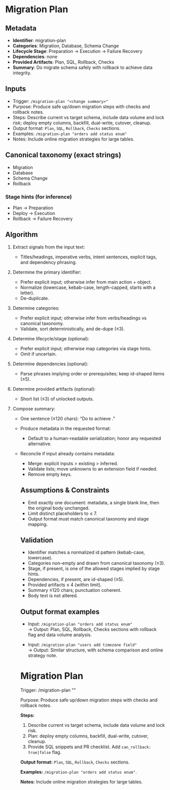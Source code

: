 # Migration Plan

## Metadata

- **Identifier**: migration-plan
- **Categories**: Migration, Database, Schema Change
- **Lifecycle Stage**: Preparation → Execution → Failure Recovery
- **Dependencies**: none
- **Provided Artifacts**: Plan, SQL, Rollback, Checks
- **Summary**: Do migrate schema safely with rollback to achieve data integrity.

## Inputs

- Trigger: `/migration-plan "<change summary>"`
- Purpose: Produce safe up/down migration steps with checks and rollback notes.
- Steps: Describe current vs target schema, include data volume and lock risk; deploy empty columns, backfill, dual-write, cutover, cleanup.
- Output format: `Plan`, `SQL`, `Rollback`, `Checks` sections.
- Examples: `/migration-plan "orders add status enum"`
- Notes: Include online migration strategies for large tables.

## Canonical taxonomy (exact strings)

- Migration
- Database
- Schema Change
- Rollback

### Stage hints (for inference)

- Plan → Preparation
- Deploy → Execution
- Rollback → Failure Recovery

## Algorithm

1. Extract signals from the input text:
   - Titles/headings, imperative verbs, intent sentences, explicit tags, and dependency phrasing.

2. Determine the primary identifier:
   - Prefer explicit input; otherwise infer from main action + object.
   - Normalize (lowercase, kebab-case, length-capped, starts with a letter).
   - De-duplicate.

3. Determine categories:
   - Prefer explicit input; otherwise infer from verbs/headings vs canonical taxonomy.
   - Validate, sort deterministically, and de-dupe (≤3).

4. Determine lifecycle/stage (optional):
   - Prefer explicit input; otherwise map categories via stage hints.
   - Omit if uncertain.

5. Determine dependencies (optional):
   - Parse phrases implying order or prerequisites; keep id-shaped items (≤5).

6. Determine provided artifacts (optional):
   - Short list (≤3) of unlocked outputs.

7. Compose summary:
   - One sentence (≤120 chars): “Do <verb> <object> to achieve <outcome>.”

8. Produce metadata in the requested format:
   - Default to a human-readable serialization; honor any requested alternative.

9. Reconcile if input already contains metadata:
   - Merge: explicit inputs > existing > inferred.
   - Validate lists; move unknowns to an extension field if needed.
   - Remove empty keys.

## Assumptions & Constraints

- Emit exactly one document: metadata, a single blank line, then the original body unchanged.
- Limit distinct placeholders to ≤ 7.
- Output format must match canonical taxonomy and stage mapping.

## Validation

- Identifier matches a normalized id pattern (kebab-case, lowercase).
- Categories non-empty and drawn from canonical taxonomy (≤3).
- Stage, if present, is one of the allowed stages implied by stage hints.
- Dependencies, if present, are id-shaped (≤5).
- Provided artifacts ≤ 4 (within limit).
- Summary ≤120 chars; punctuation coherent.
- Body text is not altered.

## Output format examples

- Input: `/migration-plan "orders add status enum"`  
  → Output: Plan, SQL, Rollback, Checks sections with rollback flag and data volume analysis.

- Input: `/migration-plan "users add timezone field"`  
  → Output: Similar structure, with schema comparison and online strategy note.

# Migration Plan

Trigger: /migration-plan "<change summary>"

Purpose: Produce safe up/down migration steps with checks and rollback notes.

**Steps:**

1. Describe current vs target schema, include data volume and lock risk.
2. Plan: deploy empty columns, backfill, dual-write, cutover, cleanup.
3. Provide SQL snippets and PR checklist. Add `can_rollback: true|false` flag.

**Output format:** `Plan`, `SQL`, `Rollback`, `Checks` sections.

**Examples:** `/migration-plan "orders add status enum"`.

**Notes:** Include online migration strategies for large tables.
